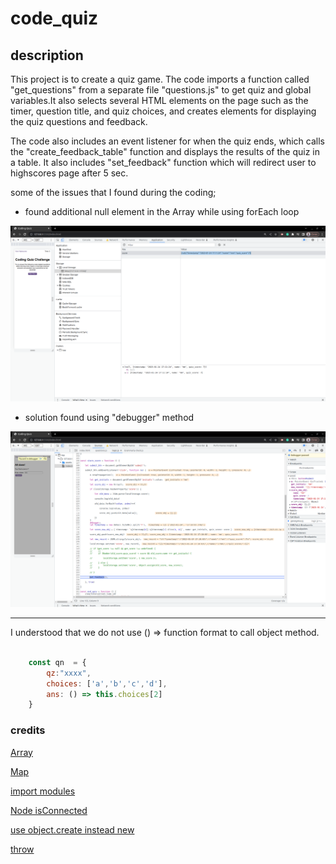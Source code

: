 # code_quiz

## description 
This project is to create a quiz game. The code imports a function called "get_questions" from a separate file "questions.js" to get quiz and global variables.It also selects several HTML elements on the page such as the timer, question title, and quiz choices, and creates elements for displaying the quiz questions and feedback. 

The code also includes an event listener for when the quiz ends, which calls the "create_feedback_table" function and displays the results of the quiz in a table. It also includes "set_feedback" function which will redirect user to highscores page after 5 sec.

some of the issues that I found during the coding;

- found additional null element in the Array while using forEach loop 

![debug](./assets/images/debug.png)

- solution found using "debugger" method 

![solved](./assets/images/array_issues.png)

---
I understood that we do not use () => function format to call object method. 
```javascript

    const qn  = {
        qz:"xxxx",
        choices: ['a','b','c','d'],
        ans: () => this.choices[2]
    }

```

### credits
[Array](https://developer.mozilla.org/en-US/docs/Web/JavaScript/Reference/Global_Objects/Array)

[Map](https://developer.mozilla.org/en-US/docs/Web/JavaScript/Reference/Global_Objects/Map)

[import modules](https://softauthor.com/javascript-cannot-use-import-statement-outside-a-module/)

[Node isConnected](https://developer.mozilla.org/en-US/docs/Web/API/Node/isConnected)

[use object.create instead new](https://developer.mozilla.org/en-US/docs/Web/JavaScript/Reference/Global_Objects/Object/create)

[throw](https://developer.mozilla.org/en-US/docs/Web/JavaScript/Reference/Statements/throw)